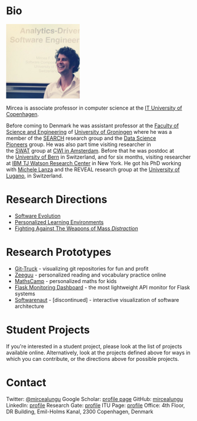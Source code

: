 # Bio


<img src="docs/assets/mircea-presenting.png" alt="mircea presenting" width="200" fload="left"/> 


Mircea is associate professor in computer science at the [IT University of Copenhagen](https://en.itu.dk/research).

Before coming to Denmark he was assistant professor at the [Faculty of Science and Engineering](http://www.rug.nl/research/fmns/?lang=en) of [University of Groningen](http://www.rug.nl/) where he was a member of the [SEARCH](http://www.cs.rug.nl/search/) research group and the [Data Science Pioneers](http://www.rug.nl/research/fmns/themes/dssc/) group. He was also part time visiting researcher in the [SWAT](https://www.cwi.nl/research-groups/software-analysis-and-transformation) group at [CWI in Amsterdam](https://www.cwi.nl/). Before that he was postdoc at the [University of Bern](http://scg.unibe.ch/) in Switzerland, and for six months, visiting researcher at [IBM TJ Watson Research Center](http://www.watson.ibm.com/index.shtml) in New York. He got his PhD working with [Michele Lanza](http://www.inf.usi.ch/lanza/) and the REVEAL research group at the [University of Lugano](http://www.inf.usi.ch/), in Switzerland.

# Research Directions
- [Software Evolution](directions/software-evolution.md) 
- [Personalized Learning Environments](directions/personalized-learning-environments) 
- [Fighting Against The Weapons of Mass *Distraction*](directions/against-mass-distraction.md) 


# Research Prototypes 
- [Git-Truck](projects/git-truck.md) - visualizing git repositories for fun and profit
- [Zeeguu](projects/zeeguu.md) - personalized  reading and vocabulary practice online
- [MathsCamp](projects/maths-camp.md) - personalized maths for kids
- [Flask Monitoring Dashboard](projects/flask-monitoring-dashboard.md) - the most lightweight API monitor for Flask systems 
- [Softwarenaut](projects/softwarenaut.md) - [discontinued] - interactive visualization of software architecture

# Student Projects
If you're interested in a student project, please look at the list of projects available online. Alternatively, look at the projects defined above for ways in which you can contribute, or the directions above for possible projects. 


# Contact
Twitter: [@mircealungu](https://twitter.com/mircealungu) 
Google Scholar: [profile page](https://scholar.google.nl/citations?user=7zx6Cg0AAAAJ&hl=en) 
GitHub: [mircealungu](https://github.com/mircealungu) 
LinkedIn: [profile](https://www.linkedin.com/in/mircealungu/) 
Research Gate: [profile](https://www.researchgate.net/profile/Mircea-Lungu-2) 
ITU Page: [profile](https://pure.itu.dk/portal/en/persons/mircea-lungu)
Office: 4th Floor, DR Building, Emil-Holms Kanal, 2300 Copenhagen, Denmark